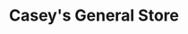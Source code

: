 ---
title: "Casey's General Store"
url: /sioux-city/caseys-general-store-hamilton-boulevard-2/
shop: convenience
---